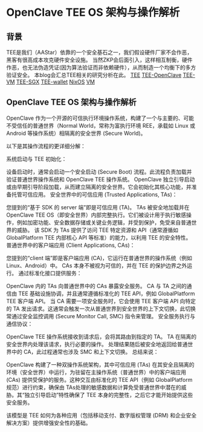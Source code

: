 # OpenClave TEE OS 架构与操作解析
## 背景
TEE是我们（AAStar）依靠的一个安全基石之一，我们假设硬件厂家不会作恶，黑客有很高成本攻克硬件安全设施。
当然ZKP会后面引入，这样相互制衡，硬件作恶，也无法伪造凭证(因为算法验证而非依赖硬件），从而制造一个均衡下的多方验证安全。
本blog会汇总TEE相关的研究分析在此。
[TEE](Blog/TEE/TEE-analysis.md)
[TEE-OpenClave](Blog/TEE/TEE-OpenClave.md)
[TEE-VM](Blog/TEE/TEE-VM.md)
[TEE-SGX](Blog/TEE/TEE-SGX.md)
[TEE-wallet](Blog/TEE/TEE-wallet.md)
[NixOS](Blog/TEE/NixOS.md)
[VM](Blog/TEE/VM-Investigation.md)

## OpenClave TEE OS 架构与操作解析

OpenClave 作为一个开源的可信执行环境操作系统，构建了一个与主要的、可能不受信任的普通世界（Normal World，常称为富执行环境 REE，承载如 Linux 或 Android 等操作系统）相隔离的安全世界 (Secure World)。

以下是其操作流程的更详细分解：

系统启动与 TEE 初始化：

设备启动时，通常会启动一个安全启动 (Secure Boot) 流程。此流程负责加载并验证普通世界操作系统和 OpenClave TEE 操作系统。
OpenClave 独立引导启动或由早期引导阶段加载，从而建立隔离的安全世界。它会初始化其核心功能，并准备托管可信应用。
安全世界中的可信应用 (Trusted Applications, TAs)：

您提到的“基于 SDK 的 server 端”即是可信应用 (TA)。
TAs 被安全地加载并在 OpenClave TEE OS（即安全世界）内部完整执行。它们被设计用于执行敏感操作，例如加密功能、安全数据存储或关键业务逻辑，并受到保护，免受来自普通世界的威胁。
该 SDK 为 TAs 提供了访问 TEE 特定资源和 API（通常遵循如 GlobalPlatform TEE 内部核心 API 等标准）的能力，以利用 TEE 的安全特性。
普通世界中的客户端应用 (Client Applications, CAs)：

您提到的“client 端”即是客户端应用 (CA)，它运行在普通世界的操作系统（例如 Linux、Android）中。
CAs 本身不被视为可信的，并在 TEE 的保护边界之外运行。
通过标准化接口提供服务：

OpenClave 内的 TAs 向普通世界中的 CAs 暴露安全服务。
CA 与 TA 之间的通信由 TEE 基础设施协调，并且通常遵循标准化的 TEE API，例如 GlobalPlatform TEE 客户端 API。
当 CA 需要一项安全服务时，它会使用 TEE 客户端 API 向特定的 TA 发出请求。这通常会触发一次从普通世界到安全世界的上下文切换，此切换常通过安全监控调用 (Secure Monitor Call, SMC) 指令来管理。
安全服务执行与通信协议：

OpenClave TEE 操作系统接收到请求后，会将其路由到指定的 TA。
TA 在隔离的安全世界内处理该请求，执行必要的操作。
处理结果随后被安全地返回给普通世界中的 CA，此过程通常也涉及 SMC 和上下文切换。
总结来说：

OpenClave 构建了一种双操作系统架构，其中可信应用 (TAs) 在其安全且隔离的环境（安全世界）中运行，为驻留在主操作系统（普通世界）中的客户端应用 (CAs) 提供受保护的服务。这种交互由标准化的 TEE API（例如 GlobalPlatform 规范）进行约束，确保由 TAs处理的敏感数据和计算免受普通世界中潜在的威胁。其“独立引导启动”特性确保了 TEE 本身的完整性，之后它才能开始提供这些安全服务。

该模型是 TEE 如何为各种应用（包括移动支付、数字版权管理 (DRM) 和企业安全解决方案）提供增强安全性的基础。